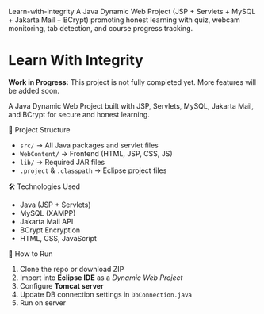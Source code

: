  Learn-with-integrity
A Java Dynamic Web Project (JSP + Servlets + MySQL + Jakarta Mail + BCrypt) promoting honest learning with quiz, webcam monitoring, tab detection, and course progress tracking.
# Learn With Integrity


 **Work in Progress:** This project is not fully completed yet. More features will be added soon.


A Java Dynamic Web Project built with JSP, Servlets, MySQL, Jakarta Mail, and BCrypt for secure and honest learning.

 📁 Project Structure
- `src/` → All Java packages and servlet files
- `WebContent/` → Frontend (HTML, JSP, CSS, JS)
- `lib/` → Required JAR files
- `.project` & `.classpath` → Eclipse project files

 🛠️ Technologies Used
- Java (JSP + Servlets)
- MySQL (XAMPP)
- Jakarta Mail API
- BCrypt Encryption
- HTML, CSS, JavaScript

🚀 How to Run
1. Clone the repo or download ZIP
2. Import into **Eclipse IDE** as a *Dynamic Web Project*
3. Configure **Tomcat server**
4. Update DB connection settings in `DbConnection.java`
5. Run on server
